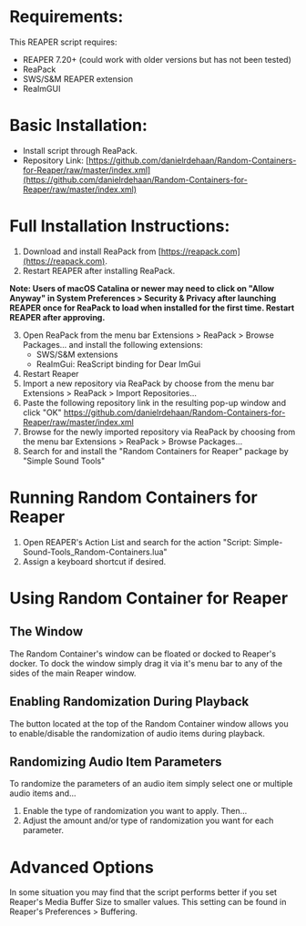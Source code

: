 # Requirements:
This REAPER script requires:
 - REAPER 7.20+ (could work with older versions but has not been tested)
 - ReaPack
 - SWS/S&M REAPER extension
 - ReaImGUI
 

# Basic Installation:
 - Install script through ReaPack.
 - Repository Link: [https://github.com/danielrdehaan/Random-Containers-for-Reaper/raw/master/index.xml](https://github.com/danielrdehaan/Random-Containers-for-Reaper/raw/master/index.xml)

# Full Installation Instructions:

1. Download and install ReaPack from [https://reapack.com](https://reapack.com). 
2. Restart REAPER after installing ReaPack.

**Note: Users of macOS Catalina or newer may need to click on "Allow Anyway" in System Preferences > Security & Privacy after launching REAPER once for ReaPack to load when installed for the first time. Restart REAPER after approving.**

3. Open ReaPack from the menu bar Extensions > ReaPack > Browse Packages... and install the following extensions:
	- SWS/S&M extensions
	- ReaImGui: ReaScript binding for Dear ImGui
4. Restart Reaper
5. Import a new repository via ReaPack by choose from the menu bar Extensions > ReaPack > Import Repositories...
6. Paste the following repository link in the resulting pop-up window and click "OK"
    https://github.com/danielrdehaan/Random-Containers-for-Reaper/raw/master/index.xml
7. Browse for the newly imported repository via ReaPack by choosing from the menu bar Extensions > ReaPack > Browse Packages...
8. Search for and install the "Random Containers for Reaper" package by "Simple Sound Tools"

# Running Random Containers for Reaper

1. Open REAPER's Action List and search for the action "Script: Simple-Sound-Tools_Random-Containers.lua"
2. Assign a keyboard shortcut if desired.

# Using Random Container for Reaper

## The Window

The Random Container's window can be floated or docked to Reaper's docker. To dock the window simply drag it via it's menu bar to any of the sides of the main Reaper window.

## Enabling Randomization During Playback

The button located at the top of the Random Container window allows you to enable/disable the randomization of audio items during playback.

## Randomizing Audio Item Parameters

To randomize the parameters of an audio item simply select one or multiple audio items and...
1. Enable the type of randomization you want to apply. Then...
2. Adjust the amount and/or type of randomization you want for each parameter.

# Advanced Options

In some situation you may find that the script performs better if you set Reaper's Media Buffer Size to smaller values. This setting can be found in Reaper's Preferences > Buffering.
